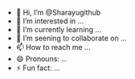 - 👋 Hi, I’m @Sharayugithub
- 👀 I’m interested in ...
- 🌱 I’m currently learning ...
- 💞️ I’m seening to collaborate on ...
- 📫 How to reach me ...
- 😄 Pronouns: ...
- ⚡ Fun fact: ...

<!---
Sharayugithub/Sharayugithub is a ✨ special ✨ repository because its `README.md` (this file) appears on your GitHub profile.
You can click the Preview link to take a look at your changes.
--->
